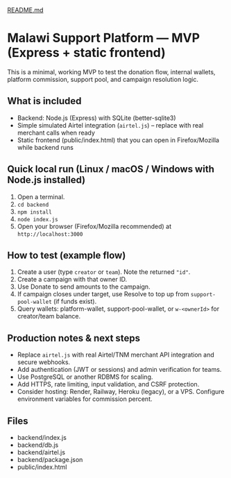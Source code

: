 [README.md](https://github.com/user-attachments/files/23211727/README.md)
# Malawi Support Platform — MVP (Express + static frontend)

This is a minimal, working MVP to test the donation flow, internal wallets, platform commission, support pool, and campaign resolution logic.

## What is included
- Backend: Node.js (Express) with SQLite (better-sqlite3)
- Simple simulated Airtel integration (`airtel.js`) – replace with real merchant calls when ready
- Static frontend (public/index.html) that you can open in Firefox/Mozilla while backend runs

## Quick local run (Linux / macOS / Windows with Node.js installed)
1. Open a terminal.
2. `cd backend`
3. `npm install`
4. `node index.js`
5. Open your browser (Firefox/Mozilla recommended) at `http://localhost:3000`

## How to test (example flow)
1. Create a user (type `creator` or `team`). Note the returned `"id"`.
2. Create a campaign with that owner ID.
3. Use Donate to send amounts to the campaign.
4. If campaign closes under target, use Resolve to top up from `support-pool-wallet` (if funds exist).
5. Query wallets: platform-wallet, support-pool-wallet, or `w-<ownerId>` for creator/team balance.

## Production notes & next steps
- Replace `airtel.js` with real Airtel/TNM merchant API integration and secure webhooks.
- Add authentication (JWT or sessions) and admin verification for teams.
- Use PostgreSQL or another RDBMS for scaling.
- Add HTTPS, rate limiting, input validation, and CSRF protection.
- Consider hosting: Render, Railway, Heroku (legacy), or a VPS. Configure environment variables for commission percent.

## Files
- backend/index.js
- backend/db.js
- backend/airtel.js
- backend/package.json
- public/index.html

